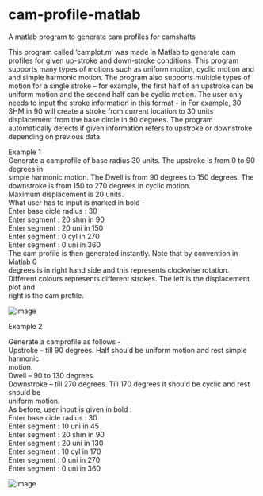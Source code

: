 # cam-profile-matlab
A matlab program to generate cam profiles for camshafts 

This program called ‘camplot.m’ was made in Matlab to generate cam profiles for
given up-stroke and down-stroke conditions.
This program supports many types of motions such as uniform motion, cyclic motion
and and simple harmonic motion.
The program also supports multiple types of motion for a single stroke – for example,
the first half of an upstroke can be uniform motion and the second half can be cyclic
motion.
The user only needs to input the stroke information in this format -
<disp> <motion type> in <angle from reference>
For example, 30 SHM in 90
will create a stroke from current location to 30 units displacement from the base
circle in 90 degrees.
The program automatically detects if given information refers to upstroke or
downstroke depending on previous data.
  
  Example 1          
Generate a camprofile of base radius 30 units. The upstroke is from 0 to 90 degrees in     
simple harmonic motion. The Dwell is from 90 degrees to 150 degrees. The        
downstroke is from 150 to 270 degrees in cyclic motion.         
Maximum displacement is 20 units.        
What user has to input is marked in bold -       
Enter base cicle radius : 30       
Enter segment : 20 shm in 90       
Enter segment : 20 uni in 150       
Enter segment : 0 cyl in 270       
Enter segment : 0 uni in 360       
The cam profile is then generated instantly. Note that by convention in Matlab 0        
degrees is in right hand side and this represents clockwise rotation.        
Different colours represents different strokes. The left is the displacement plot and       
right is the cam profile.         
  
![image](https://user-images.githubusercontent.com/17806210/165669397-86379f0e-9080-48ce-8a33-ae3c91e15ce8.png)

  
  
  
  Example 2

Generate a camprofile as follows -         
Upstroke – till 90 degrees. Half should be uniform motion and rest simple harmonic        
motion.       
Dwell – 90 to 130 degrees.       
Downstroke – till 270 degrees. Till 170 degrees it should be cyclic and rest should be       
uniform motion.       
As before, user input is given in bold :        
Enter base cicle radius : 30    
Enter segment : 10 uni in 45     
Enter segment : 20 shm in 90     
Enter segment : 20 uni in 130     
Enter segment : 10 cyl in 170     
Enter segment : 0 uni in 270     
Enter segment : 0 uni in 360        
  
![image](https://user-images.githubusercontent.com/17806210/165669443-4f8b3d2a-ea28-44cc-8f78-76ac6e054a56.png)        
